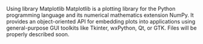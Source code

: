 Using library Matplotlib
Matplotlib is a plotting library for the Python programming language and its numerical mathematics 
extension NumPy. It provides an object-oriented API for embedding plots into applications using 
general-purpose GUI toolkits like Tkinter, wxPython, Qt, or GTK.
Files will be properly described soon.